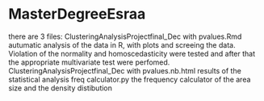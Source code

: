 # MasterDegreeEsraa
there are 3 files:
ClusteringAnalysisProjectfinal_Dec with pvalues.Rmd
autumatic analysis of the data in R, with plots and screeing the data. Violation of the normality and homoscedasticity were tested and after that the appropriate multivariate test were perfomed. 
ClusteringAnalysisProjectfinal_Dec with pvalues.nb.html
results of the statistical analysis
freq calculator.py
the frequency calculator of the area size and the density distibution
